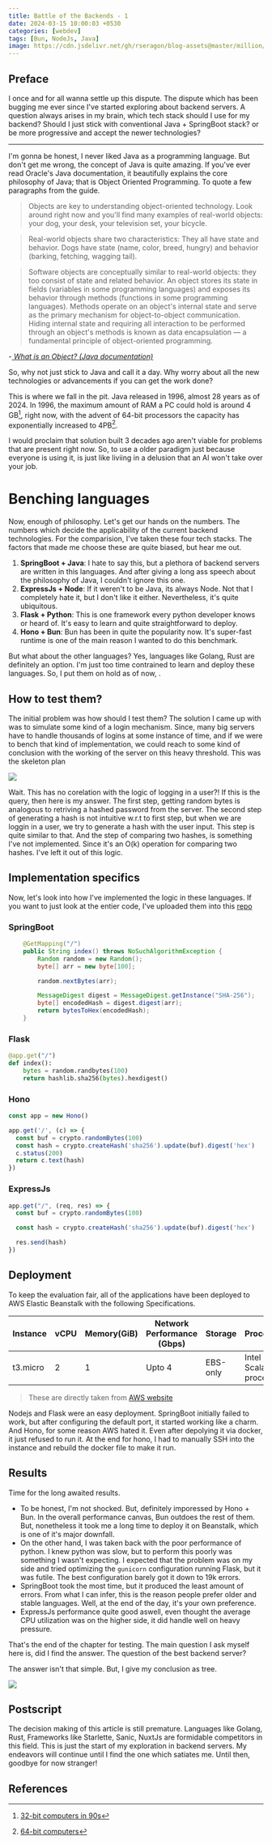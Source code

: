 ```yaml
---
title: Battle of the Backends - 1 
date: 2024-03-15 10:00:03 +0530
categories: [webdev]
tags: [Bun, NodeJs, Java]
image: https://cdn.jsdelivr.net/gh/rseragon/blog-assets@master/million/dia/servers.png
---
```


## Preface

I once and for all wanna settle up this dispute. The dispute which has been bugging me 
ever since I've started exploring about backend servers. A question always arises in my 
brain, which tech stack should I use for my backend? Should I just stick with conventional Java + SpringBoot stack?
or be more progressive and accept the newer technologies? 
<hr />

I'm gonna be honest, I never liked Java as a programming language. But don't get me wrong, the concept of Java is 
quite amazing. If you've ever read Oracle's Java documentation, it beautifully explains the core philosophy of Java;
that is Object Oriented Programming. To quote a few paragraphs from the guide.

> Objects are key to understanding object-oriented technology. Look around right now and you'll find many examples of real-world objects: your dog, your desk, your television set, your bicycle.

>Real-world objects share two characteristics: They all have state and behavior. Dogs have state (name, color, breed, hungry) and behavior (barking, fetching, wagging tail). 

> Software objects are conceptually similar to real-world objects: they too consist of state and related behavior. An object stores its state in fields (variables in some programming languages) and exposes its behavior through methods (functions in some programming languages). Methods operate on an object's internal state and serve as the primary mechanism for object-to-object communication. Hiding internal state and requiring all interaction to be performed through an object's methods is known as data encapsulation — a fundamental principle of object-oriented programming.

-*[ What is an Object? (Java documentation)](https://docs.oracle.com/javase/tutorial/java/concepts/object.html)*


So, why not just stick to Java and call it a day. Why worry about all the new technologies or advancements if you can get the work done?


This is where we fall in the pit. Java released in 1996, almost 28 years as of 2024. In 1996, the maximum amount of RAM a PC could hold 
is around 4 GB[^32-bit], right now, with the advent of 64-bit processors the capacity has exponentially increased to 4PB[^64-bit].

I would proclaim that solution built 3 decades ago aren't viable for problems that are present right now. So, to use a older paradigm 
just because everyone is using it, is just like liviing in a delusion that an AI won't take over your job.


# Benching languages
Now, enough of philosophy. Let's get our hands on the numbers. The numbers which decide the applicability of the current backend technologies.
For the comparision, I've taken these four tech stacks. The factors that made me choose these are quite biased, but hear me out.

1. **SpringBoot + Java**: I hate to say this, but a plethora of backend servers are written in this languages. And after giving a long ass speech about the philosophy of Java, I couldn't ignore this one.
2. **ExpressJs  + Node**: If it weren't to be Java, its always Node. Not that I completely hate it, but I don't like it either. Nevertheless, it's quite ubiquitous.
3. **Flask   +  Python**: This is one framework every python developer knows or heard of. It's easy to learn and quite straightforward to deploy.
4. **Hono       +  Bun**: Bun has been in quite the popularity now. It's super-fast runtime is one of the main reason I wanted to do this benchmark.

But what about the other languages?
Yes, languages like Golang, Rust are definitely an option. I'm just too time contrained to learn and deploy these languages. So, I put them on hold as of now, .

## How to test them?
The initial problem was how should I test them? The solution I came up with was to simulate some kind of a login mechanism. Since, many big servers have to handle
thousands of logins at some instance of time, and if we were to bench that kind of implementation, we could reach to some kind of conclusion with the working of the server
on this heavy threshold.
This was the skeleton plan

<img src="https://cdn.jsdelivr.net/gh/rseragon/blog-assets@master/million/dia/steps.png" />

Wait. This has no corelation with the logic of logging in a user?!
If this is the query, then here is my answer. The first step, getting random bytes is analogous to retriving a hashed password from the server. The second step of generating
a hash is not intuitive w.r.t to first step, but when we are loggin in a user, we try to generate a hash with the user input. This step is quite similar to that. And the step of 
comparing two hashes, is something I've not implemented. Since it's an O(k) operation for comparing two hashes. I've left it out of this logic.


## Implementation specifics
Now, let's look into how I've implemented the logic in these languages. If you want to just look at the entier code, I've uploaded them into this [repo](https://github.com/rseragon/blog-assets/tree/main/million/prog/servers)

### SpringBoot
```java
    @GetMapping("/")
    public String index() throws NoSuchAlgorithmException {
        Random random = new Random();
        byte[] arr = new byte[100];

        random.nextBytes(arr);

        MessageDigest digest = MessageDigest.getInstance("SHA-256");
        byte[] encodedHash = digest.digest(arr);
        return bytesToHex(encodedHash);
    }
```

### Flask
```python
@app.get("/")
def index():
    bytes = random.randbytes(100)
    return hashlib.sha256(bytes).hexdigest()
```

### Hono
```js
const app = new Hono()

app.get('/', (c) => {
  const buf = crypto.randomBytes(100)
  const hash = crypto.createHash('sha256').update(buf).digest('hex')
  c.status(200)
  return c.text(hash)
})
```

### ExpressJs
```js
app.get("/", (req, res) => {
  const buf = crypto.randomBytes(100)

  const hash = crypto.createHash('sha256').update(buf).digest('hex')

  res.send(hash)
})
```

## Deployment
To keep the evaluation fair, all of the applications have been deployed to AWS Elastic Beanstalk with the following Specifications.

| Instance    | vCPU    | Memory(GiB)    | Network Performance (Gbps) | Storage | Processor |
|---------------- | --------------- | --------------- | --------------- | --------------- | ------- |
| t3.micro   | 2   | 1   | Upto 4    | EBS-only   | Intel Xeon Scalable processor |

> These are directly taken from [AWS website](https://aws.amazon.com/ec2/instance-types/)


Nodejs and Flask were an easy deployment. SpringBoot initially failed to work, but after configuring
the default port, it started working like a charm. And Hono, for some reason AWS hated it. Even after depolying it via docker, it just refused to run it. At the end for hono,
I had to manually SSH into the instance and rebuild the docker file to make it run.




## Results
Time for the long awaited results. 
<script src="https://code.highcharts.com/highcharts.js"></script>
<script src="https://code.highcharts.com/modules/accessibility.js"></script>
<script src="https://code.highcharts.com/highcharts-more.js"></script>
<script src="https://code.highcharts.com/modules/solid-gauge.js"></script>
<script src="https://code.highcharts.com/dashboards/datagrid.js"></script>
<script src="https://code.highcharts.com/dashboards/dashboards.js"></script>
<script src="https://code.highcharts.com/dashboards/modules/layout.js"></script>
<link rel="stylesheet" href="https://code.highcharts.com/css/highcharts.css">
<link rel="stylesheet" href="https://code.highcharts.com/dashboards/css/dashboards.css">


<div id="container"></div>


<script>
document.addEventListener('DOMContentLoaded', function () {
    const columnNames = ["Framework", "Average CPU utilization", "Time taken", "Total request sent", "Total successful requests", "Errors"]
    const data = [
      ["SpringBoot", 19.27, 3.36, 100000, 99335, 100000 - 99335],
      ["ExpressJs", 36.6, 2.2, 100000, 98703, 100000 - 98703],
      ["Flask", 44.9, 1.5, 100000, 80365, 100000 - 80365],
      ["Hono", 13.05, 2.02, 100000, 99279, 100000 - 99279],
    ]

    const time = []
    const cpuUsageData = [

    ]
Highcharts.setOptions({
    chart: {
        spacingTop: 20,
        spacingBottom: 20,
    },
    legend: {
        enabled: false
    },
    tooltip: {
        // useHTML: true,
        headerFormat: '► {point.x}<br />',
        // formatter: function(tooltip) {
        //   const ret = tooltip.defaultFormatter.call(this, tooltip);
        //   //ret.unshift('<span class="highcharts-header"><img src="https://bun.sh/logo.svg" alt="bun" width="16" height="16"/></span>')
        //   return '<img src="https://bun.sh/favicon.ico" />'
        //   console.log(ret)
        //   return ret
        // },
    },
});

Dashboards.board('container', {
    dataPool: {
        connectors: [{
          id: 'bench-data',
          type: 'JSON',
          options: {
            firstRowAsNames: false,
            columnNames: columnNames,
            data: data,
          }
        }]
    },
    gui: {
        layouts: [{
            id: 'layout-1',
            rows: [{
              cells: [{
                id: 'first-row',
                layout: {
                  rows: [{
                    cells: [{
                      id: 'cpu-util'
                    }, {
                      id: 'time-taken'
                    }]
                  }]
                }
              }]
            }, {
              cells: [{
                id: 'response-graphs',
              }]
            }, {
              cells: [{
                id: 'continuous-cpu-util'
            }]
          }]
        }]
    },
    components: [{
        renderTo: 'title',
        type: 'HTML',
        elements: [{
            tagName: 'h1',
            textContent: 'Server benchmarks'
        }]
    }, {
        renderTo: 'cpu-util',
        type: 'Highcharts',
        connector: {
            id: 'bench-data',
            columnAssignment: [{
                seriesId: 'Average CPU utilization',
                data: ['Framework', 'Average CPU utilization']
            }]
        },
       sync: {
            extremes: true,
            highlight: true
        },
        chartOptions: {
            chart: {
                type: 'column',
            },
            xAxis: {
              categories: data.map((v) => v[0]),
            },
            yAxis: {
              title: {
                text: "CPU utilization (%)"
              }
            },
            title: {
                text: 'Avg CPU utilization'
            },
            legend: {
                enabled: false
            },
            credits: {
                enabled: false
            }
        },
        lang: {
            accessibility: {
                chartContainerLabel: 'Average CPU utilization taken by EC2 to respond to a million requests'
            }
        },
        accessibility: {
            description: `This chart shows the avg. cpu utilization by the VM`
        }
    }, {
        renderTo: 'time-taken',
        type: 'Highcharts',
        connector: {
            id: 'bench-data',
            columnAssignment: [{
                seriesId: 'Time taken',
                data: ['Framework', 'Time taken']
            }]
        },
        sync: {
            extremes: true,
            highlight: true
        },
        chartOptions: {
            chart: {
                type: 'column',
            },
            title: {
                text: 'Total time taken'
            },
            plotOptions: {
                series: {
                    colorIndex: 2
                }
            },
            xAxis: {
              categories: data.map((v) => v[0]),
            },
            yAxis: {
              title: {
                text: "Time (in minutes)"
              }
            },
            legend: {
                enabled: false
            },
            credits: {
                enabled: false
            }
        },
    }, {
        renderTo: 'response-graphs',
        type: 'Highcharts',
        connector: {
            id: 'bench-data',
            columnAssignment: [{
                seriesId: "Errors",
                data: ['Framework', "Errors"]
            }]
        },
        sync: {
            extremes: true,
            highlight: true
        },
        chartOptions: {
            chart: {
              type: 'column',
            },
            title: {
                text: 'Errors'
            },
            xAxis: {
              categories: data.map((v) => v[0]),
            },
            yAxis: {
              title: {
                text: "No. of errors"
              }
            },
            plotOptions: {
              series: {
                colorIndex: 3
              }
            }
        },
    }]
}, true);

})
</script>


- To be honest, I'm not shocked. But, definitely imporessed by Hono + Bun. In the overall performance canvas, Bun outdoes
the rest of them. But, nonetheless it took me a long time to deploy it on Beanstalk, which is one of it's major downfall.
- On the other hand, I was taken back with the poor performance of python. I knew python was slow, but to perform this poorly
was something I wasn't expecting. I expected that the problem was on my side and tried optimizing the `gunicorn` configuration
running Flask, but it was futile. The best configuration barely got it down to 19k errors.
- SpringBoot took the most time, but it produced the least amount of errors. From what I can infer, this is the reason people prefer
older and stable languages. Well, at the end of the day, it's your own preference.
- ExpressJs performance quite good aswell, even thought the average CPU utilization was on the higher side, it did handle well on heavy pressure.

That's the end of the chapter for testing. The main question I ask myself here is, did I find the answer. The question of the best backend server?

The answer isn't that simple. But, I give my conclusion as tree.

<img src="https://cdn.jsdelivr.net/gh/rseragon/blog-assets@master/million/dia/decision_tree.svg" />


## Postscript
The decision making of this article is still premature. Languages like Golang, Rust, Frameworks like Starlette, Sanic, NuxtJs are formidable competitors in this field.
This is just the start of my exploration in backend servers. My endeavors will continue until I find the one which satiates me. 
Until then, goodbye for now stranger!


## References
[^32-bit]: [32-bit computers in 90s](https://en.wikipedia.org/wiki/RAM_limit#32-bit_x86_RAM_limit)
[^64-bit]: [64-bit computers](https://en.wikipedia.org/wiki/RAM_limit#64_bit_computing)
